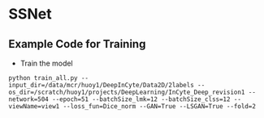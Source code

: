 # SSNet

## Example Code for Training
- Train the model
```
python train_all.py --input_dir=/data/mcr/huoy1/DeepInCyte/Data2D/2labels --os_dir=/scratch/huoy1/projects/DeepLearning/InCyte_Deep_revision1 --network=504 --epoch=51 --batchSize_lmk=12 --batchSize_clss=12 --viewName=view1 --loss_fun=Dice_norm --GAN=True --LSGAN=True --fold=2
```

